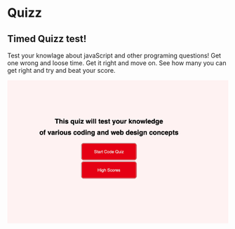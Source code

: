 # Quizz

## Timed Quizz test!
Test your knowlage about javaScript and other programing questions!
Get one wrong and loose time. Get it right and move on. See how many you can get right
and try and beat your score.

![alt text](./newtestshot.png)